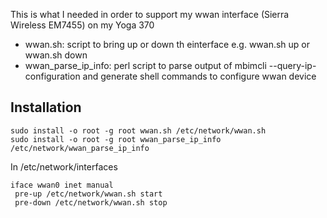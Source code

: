 This is what I needed in order to support my wwan interface (Sierra Wireless EM7455)
on my Yoga 370

* wwan.sh: script to bring up or down th einterface e.g. wwan.sh up or wwan.sh down
* wwan_parse_ip_info: perl script to parse output of mbimcli --query-ip-configuration and generate shell commands to configure wwan device

Installation
------------

    sudo install -o root -g root wwan.sh /etc/network/wwan.sh
    sudo install -o root -g root wwan_parse_ip_info /etc/network/wwan_parse_ip_info

In /etc/network/interfaces

    iface wwan0 inet manual
     pre-up /etc/network/wwan.sh start
     pre-down /etc/network/wwan.sh stop
